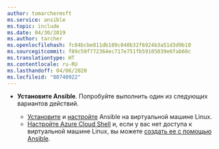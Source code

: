 ```yaml
---
author: tomarchermsft
ms.service: ansible
ms.topic: include
ms.date: 04/30/2019
ms.author: tarcher
ms.openlocfilehash: fc04bcbe811db189c040b32f6924b3a51d3d9b10
ms.sourcegitcommit: f89c59f772364ec717e751fb59105039e6fab60c
ms.translationtype: HT
ms.contentlocale: ru-RU
ms.lasthandoff: 04/06/2020
ms.locfileid: "80740922"
---
```

- **Установите Ansible**. Попробуйте выполнить один из следующих вариантов действий.

    - [Установите](/azure/ansible/ansible-install-configure#install-ansible-on-an-azure-linux-virtual-machine) и [настройте](/azure/ansible/ansible-install-configure#create-azure-credentials) Ansible на виртуальной машине Linux. 
    - [Настройте Azure Cloud Shell](/azure/cloud-shell/quickstart) и, если у вас нет доступа к виртуальной машине Linux, вы можете [создать ее с помощью Ansible](/azure/ansible/ansible-create-vm).